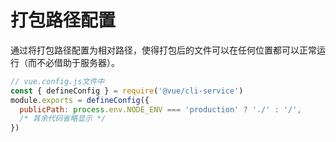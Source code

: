 # 打包路径配置

通过将打包路径配置为相对路径，使得打包后的文件可以在任何位置都可以正常运行（而不必借助于服务器）。

```js
// vue.config.js文件中
const { defineConfig } = require('@vue/cli-service')
module.exports = defineConfig({
  publicPath: process.env.NODE_ENV === 'production' ? './' : '/',
  /* 其余代码省略显示 */
})
```
